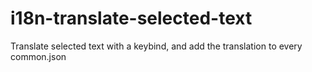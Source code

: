 # i18n-translate-selected-text
Translate selected text with a keybind, and add the translation to every common.json

